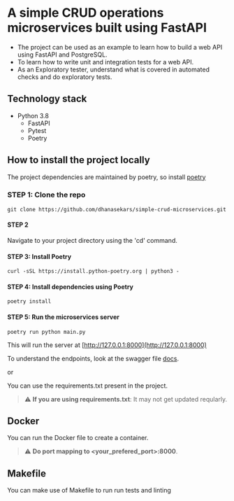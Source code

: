 # A simple CRUD operations microservices built using FastAPI

- The project can be used as an example to learn how to build a web API using FastAPI and PostgreSQL.
- To learn how to write unit and integration tests for a web API.
- As an Exploratory tester, understand what is covered in automated checks and do exploratory tests.

## Technology stack
- Python 3.8
  - FastAPI
  - Pytest
  - Poetry

## How to install the project locally

The project dependencies are maintained by poetry, so install [poetry](https://python-poetry.org/docs/)

### STEP 1: Clone the repo

```shell
git clone https://github.com/dhanasekars/simple-crud-microservices.git 
```

#### STEP 2  

Navigate to your project directory using the 'cd' command.

#### STEP 3: Install Poetry

```shell
curl -sSL https://install.python-poetry.org | python3 -
```

#### STEP 4: Install dependencies using Poetry

```shell
poetry install
```

#### STEP 5: Run the microservices server  

``` shell
poetry run python main.py
```

This will run the server at [http://127.0.0.1:8000](http://127.0.0.1:8000)

To understand the endpoints, look at the swagger file [docs](http://127.0.0.1:8000/docs).

or  

You can use the requirements.txt present in the project.  

> :warning: **If you are using requirements.txt**: It may not get updated reqularly.  

## Docker  

You can run the Docker file to create a container.  
> :warning: **Do port mapping to <your_prefered_port>:8000**.  

## Makefile

You can make use of Makefile to run run tests and linting 
